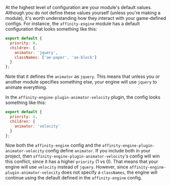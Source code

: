 At the highest level of configuration are your module's default values. Although you do not define these values yourself (unless you're making a module), it's worth understanding how they interact with your game-defined configs. For instance, the `affinity-engine` module has a default configuration that looks something like this:

```js
export default {
  priority: 0,
  children: {
    animator: 'jquery',
    classNames: ['ae-paper', 'ae-block']
  }
};
```

Note that it defines the `animator` as `jquery`. This means that unless you or another module specifies something else, your engine will use `jquery` to animate everything.

In the `affinity-engine-plugin-animator-velocity` plugin, the config looks something like this:

```js
export default {
  priority: 1,
  children: {
    animator: 'velocity'
  }
};
```

Now both the `affinity-engine` config and the `affinity-engine-plugin-animator-velocity` config define `animator`. If you include both in your project, then `affinity-engine-plugin-animator-velocity`'s config will win this conflict, since it has a higher `priority` (1 vs 0). That means that your engine will use `velocity` instead of `jquery`. However, since `affinity-engine-plugin-animator-velocity` does not specify a `classNames`, the engine will continue using the default defined in the `affinity-engine` config.
